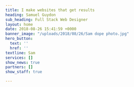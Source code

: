 ```yaml
---
title: I make websites that get results
heading: Samuel Guydon
sub_heading: Full Stack Web Designer
layout: home
date: 2018-08-26 15:41:59 +0000
banner_image: "/uploads/2018/08/26/Sam dope photo.jpg"
hero_button:
  text: ''
  href: ''
textline: Sam
services: []
show_news: true
partners: []
show_staff: true

---
```

